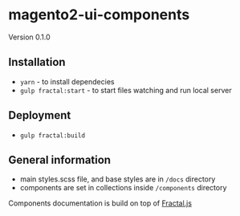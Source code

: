 # magento2-ui-components
Version 0.1.0

## Installation
- `yarn` - to install dependecies
- `gulp fractal:start` - to start files watching and run local server

## Deployment
* `gulp fractal:build`

## General information
 - main styles.scss file, and base styles are in `/docs` directory
 - components are set in collections inside `/components` directory

Components documentation is build on top of [Fractal.js](http://fractal.build/guide)
